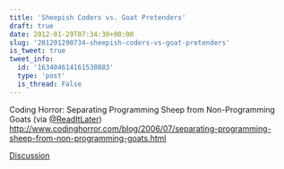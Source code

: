 ```yaml
---
title: 'Sheepish Coders vs. Goat Pretenders'
draft: true
date: 2012-01-29T07:34:30+00:00
slug: '201201290734-sheepish-coders-vs-goat-pretenders'
is_tweet: true
tweet_info:
  id: '163404614161530883'
  type: 'post'
  is_thread: False
---
```




Coding Horror: Separating Programming Sheep from Non-Programming Goats (via [@ReadItLater](https://x.com/ReadItLater)) <http://www.codinghorror.com/blog/2006/07/separating-programming-sheep-from-non-programming-goats.html>

[Discussion](https://x.com/sytelus/status/163404614161530883)
